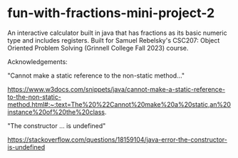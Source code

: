 # fun-with-fractions-mini-project-2
An interactive calculator built in java that has fractions as its basic numeric type and includes registers. Built for Samuel Rebelsky's CSC207: Object Oriented Problem Solving (Grinnell College Fall 2023) course.


Acknowledgements:


"Cannot make a static reference to the non-static method..."

https://www.w3docs.com/snippets/java/cannot-make-a-static-reference-to-the-non-static-method.html#:~:text=The%20%22Cannot%20make%20a%20static,an%20instance%20of%20the%20class.

"The constructor ... is undefined"

https://stackoverflow.com/questions/18159104/java-error-the-constructor-is-undefined
